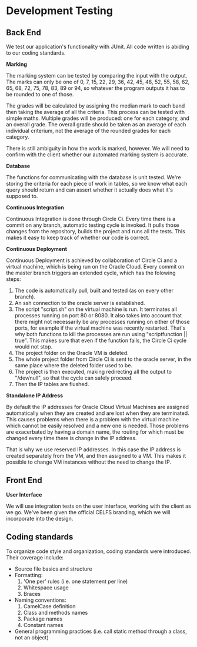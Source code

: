 Development Testing
===================

Back End
--------

We test our application's functionality with JUnit. All code written is abiding to our coding standards.

**Marking**

The marking system can be tested by comparing the input with the output. The marks can only be one of 0, 7, 15, 22, 29, 36, 42, 45, 48, 52, 55, 58, 62, 65, 68, 72, 75, 78, 83, 89 or 94, so whatever the program outputs it has to be rounded to one of those.

The grades will be calculated by assigning the median mark to each band then taking the average of all the criteria. This process can be
tested with simple maths. Multiple grades will be produced: one for each category, and an overall grade. The overall grade should be taken
as an average of each individual criterium, not the average of the rounded grades for each category.

There is still ambiguity in how the work is marked, however. We will need to confirm with the client whether our automated marking system
is accurate.

**Database**

The functions for communicating with the database is unit tested. We're storing the criteria for each piece of work in tables, so we
know what each query should return and can assert whether it actually does what it's supposed to.

**Continuous Integration**

Continuous Integration is done through Circle Ci.
Every time there is a commit on any branch, automatic testing cycle is invoked. It pulls those changes from the repository, builds the project and runs all the tests. This makes it easy to keep track of whether our code is correct.

**Continuous Deployment**

Continuous Deployment is achieved by collaboration of Circle Ci and a virtual machine, which is being run on the Oracle Cloud.
Every commit on the master branch triggers an extended cycle, which has the folowing steps:
1. The code is automatically pull, built and tested (as on every other branch).
1. An ssh connection to the oracle server is established.
1. The script "script.sh" on the virtual machine is run. It terminates all processes running on port 80 or 8080. It also takes into account that there might not necessarily be any processes running on either of those ports, for example if the virtual machine was recently restarted. That's why both functions to kill the processes are run using "scriptfunction || true". This makes sure that even if the function fails, the Circle Ci cycle would not stop.
1. The project folder on the Oracle VM is deleted.
1. The whole project folder from Circle Ci is sent to the oracle server, in the same place where the deleted folder used to be.
1. The project is then executed, making redirecting all the output to "/dev/null", so that the cycle can safely proceed.
1. Then the IP tables are flushed.

**Standalone IP Address**

By default the IP addresses for Oracle Cloud Virtual Machines are assigned automatically when they are created and are lost when they are terminated. This causes problems when there is a problem with the virtual machine which cannot be easily resolved and a new one is needed. Those problems are exacerbated by having a domain name, the routing for which must be changed every time there is change in the IP address.

That is why we use reserved IP addresses. In this case the IP address is created separately from the VM, and then assigned to a VM. This makes it possible to change VM instances without the need to change the IP.


Front End
---------

**User Interface**

We will use integration tests on the user interface, working with the client as we go. We've been given the official CELFS branding, which
we will incorporate into the design.

Coding standards
----------------
To organize code style and organization, coding standards were introduced. Their coverage include:
+ Source file basics and structure
+ Formatting:
    1. 'One per' rules (i.e. one statement per line)
    1. Whitespace usage
    1. Braces
+ Naming conventions:
    1. CamelCase definition
    1. Class and methods names
    1. Package names
    1. Constant names
+ General programming practices (i.e. call static method through a class, not an object)
